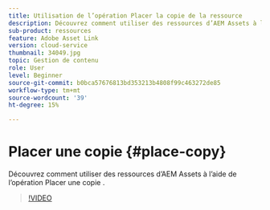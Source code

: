 ```yaml
---
title: Utilisation de l’opération Placer la copie de la ressource
description: Découvrez comment utiliser des ressources d’AEM Assets à l’aide de l’opération Placer une copie .
sub-product: ressources
feature: Adobe Asset Link
version: cloud-service
thumbnail: 34049.jpg
topic: Gestion de contenu
role: User
level: Beginner
source-git-commit: b0bca57676813bd353213b4808f99c463272de85
workflow-type: tm+mt
source-wordcount: '39'
ht-degree: 15%

---
```



# Placer une copie {#place-copy}

Découvrez comment utiliser des ressources d’AEM Assets à l’aide de l’opération Placer une copie .

>[!VIDEO](https://video.tv.adobe.com/v/34049/?quality=12)
